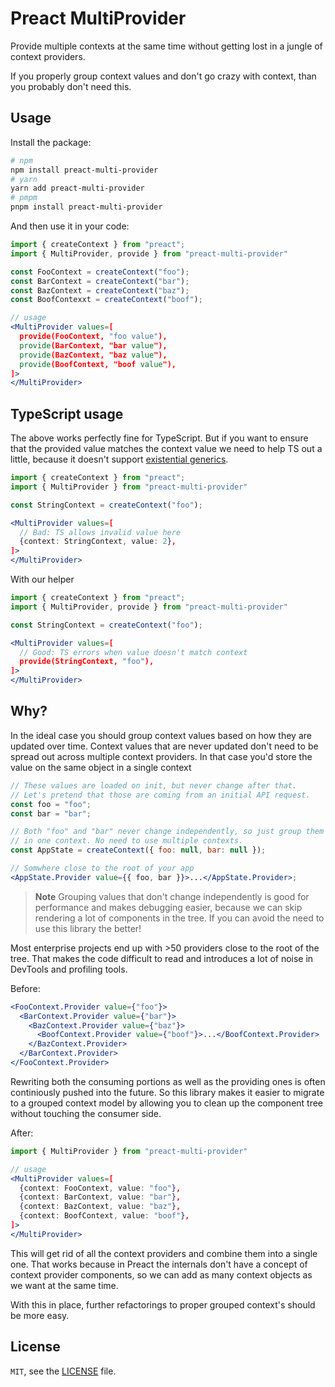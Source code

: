 # Preact MultiProvider

Provide multiple contexts at the same time without getting lost in a jungle of context providers.

If you properly group context values and don't go crazy with context, than you probably don't need this.

## Usage

Install the package:

```sh
# npm
npm install preact-multi-provider
# yarn
yarn add preact-multi-provider
# pmpm
pnpm install preact-multi-provider
```

And then use it in your code:

```jsx
import { createContext } from "preact";
import { MultiProvider, provide } from "preact-multi-provider"

const FooContext = createContext("foo");
const BarContext = createContext("bar");
const BazContext = createContext("baz");
const BoofContexxt = createContext("boof");

// usage
<MultiProvider values=[
  provide(FooContext, "foo value"),
  provide(BarContext, "bar value"),
  provide(BazContext, "baz value"),
  provide(BoofContext, "boof value"),
]>
</MultiProvider>
```

## TypeScript usage

The above works perfectly fine for TypeScript. But if you want to ensure that the provided value matches the context value we need to help TS out a little, because it doesn't support [existential generics](https://github.com/microsoft/TypeScript/issues/14466).

```jsx
import { createContext } from "preact";
import { MultiProvider } from "preact-multi-provider"

const StringContext = createContext("foo");

<MultiProvider values=[
  // Bad: TS allows invalid value here
  {context: StringContext, value: 2},
]>
</MultiProvider>
```

With our helper

```jsx
import { createContext } from "preact";
import { MultiProvider, provide } from "preact-multi-provider"

const StringContext = createContext("foo");

<MultiProvider values=[
  // Good: TS errors when value doesn't match context
  provide(StringContext, "foo"),
]>
</MultiProvider>
```

## Why?

In the ideal case you should group context values based on how they are updated over time. Context values that are never updated don't need to be spread out across multiple context providers. In that case you'd store the value on the same object in a single context

```jsx
// These values are loaded on init, but never change after that.
// Let's pretend that those are coming from an initial API request.
const foo = "foo";
const bar = "bar";

// Both "foo" and "bar" never change independently, so just group them
// in one context. No need to use multiple contexts.
const AppState = createContext({ foo: null, bar: null });

// Somwhere close to the root of your app
<AppState.Provider value={{ foo, bar }}>...</AppState.Provider>;
```

> **Note**
> Grouping values that don't change independently is good for performance and makes debugging easier, because we can skip rendering a lot of components in the tree. If you can avoid the need to use this library the better!

Most enterprise projects end up with >50 providers close to the root of the tree. That makes the code difficult to read and introduces a lot of noise in DevTools and profiling tools.

Before:

```jsx
<FooContext.Provider value={"foo"}>
  <BarContext.Provider value={"bar"}>
    <BazContext.Provider value={"baz"}>
      <BoofContext.Provider value={"boof"}>...</BoofContext.Provider>
    </BazContext.Provider>
  </BarContext.Provider>
</FooContext.Provider>
```

Rewriting both the consuming portions as well as the providing ones is often continiously pushed into the future. So this library makes it easier to migrate to a grouped context model by allowing you to clean up the component tree without touching the consumer side.

After:

```jsx
import { MultiProvider } from "preact-multi-provider"

// usage
<MultiProvider values=[
  {context: FooContext, value: "foo"},
  {context: BarContext, value: "bar"},
  {context: BazContext, value: "baz"},
  {context: BoofContext, value: "boof"},
]>
</MultiProvider>
```

This will get rid of all the context providers and combine them into a single one. That works because in Preact the internals don't have a concept of context provider components, so we can add as many context objects as we want at the same time.

With this in place, further refactorings to proper grouped context's should be more easy.

## License

`MIT`, see the [LICENSE](./LICENSE) file.
